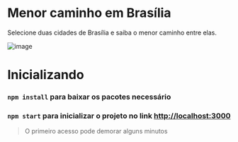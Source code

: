 # Menor caminho em Brasília
Selecione duas cidades de Brasília e saiba o menor caminho entre elas.

![image](https://github.com/projeto-de-algoritmos-2024/Grafos2_Brasilia/assets/88345670/a6e9ff7c-3884-4198-8b5f-9dc97a1fb366)

# Inicializando
### `npm install` para baixar os pacotes necessário

### `npm start` para inicializar o projeto no link [http://localhost:3000](http://localhost:3000)

> O primeiro acesso pode demorar alguns minutos
